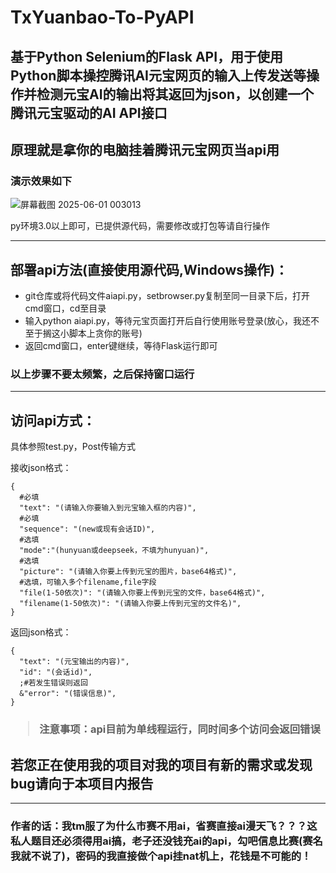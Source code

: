 # TxYuanbao-To-PyAPI  
<h2>基于Python Selenium的Flask API，用于使用Python脚本操控腾讯AI元宝网页的输入上传发送等操作并检测元宝AI的输出将其返回为json，以创建一个腾讯元宝驱动的AI API接口</h2>  
<h2>原理就是拿你的电脑挂着腾讯元宝网页当api用</h2>

<h3>演示效果如下</h3>

![屏幕截图 2025-06-01 003013](https://github.com/user-attachments/assets/19176373-dd67-47b4-8d0d-e70b8d23bc1c)

py环境3.0以上即可，已提供源代码，需要修改或打包等请自行操作  

---
<h2>部署api方法(直接使用源代码,Windows操作)：</h2>  

- git仓库或将代码文件aiapi.py，setbrowser.py复制至同一目录下后，打开cmd窗口，cd至目录 
- 输入python aiapi.py，等待元宝页面打开后自行使用账号登录(放心，我还不至于搁这小脚本上贪你的账号)
- 返回cmd窗口，enter键继续，等待Flask运行即可

<h3>以上步骤不要太频繁，之后保持窗口运行</h3>  

---
<h2>访问api方式：</h2>  
具体参照test.py，Post传输方式  

接收json格式：
```
{  
  #必填  
  "text": "(请输入你要输入到元宝输入框的内容)",  
  #必填  
  "sequence": "(new或现有会话ID)",  
  #选填  
  "mode":"(hunyuan或deepseek，不填为hunyuan)",  
  #选填  
  "picture": "(请输入你要上传到元宝的图片，base64格式)",  
  #选填，可输入多个filename,file字段  
  "file(1-50依次)": "(请输入你要上传到元宝的文件，base64格式)",  
  "filename(1-50依次)": "(请输入你要上传到元宝的文件名)",  
}  
```
返回json格式：
```
{  
  "text": "(元宝输出的内容)",  
  "id": "(会话id)",  
  ;#若发生错误则返回  
  &"error": "(错误信息)",  
}  
```
<h3>
  
  > 注意事项：api目前为单线程运行，同时间多个访问会返回错误
</h3>

<h2>若您正在使用我的项目对我的项目有新的需求或发现bug请向于本项目内报告</h2>

---
<h3>作者的话：我tm服了为什么市赛不用ai，省赛直接ai漫天飞？？？这私人题目还必须得用ai搞，老子还没钱充ai的api，勾吧信息比赛(赛名我就不说了)，密码的我直接做个api挂nat机上，花钱是不可能的！</h3>
